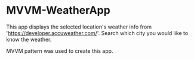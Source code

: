 # MVVM-WeatherApp
This app displays the selected location's weather info from 'https://developer.accuweather.com/'.
Search which city you would like to know the weather.

MVVM pattern was used to create this app.

